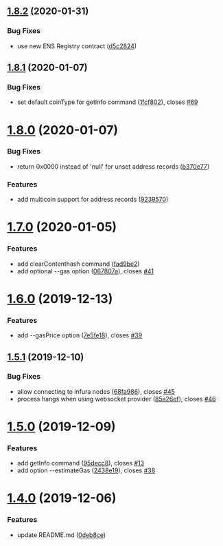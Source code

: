 ## [1.8.2](https://github.com/TripleSpeeder/ens-updater/compare/v1.8.1...v1.8.2) (2020-01-31)


### Bug Fixes

* use new ENS Registry contract ([d5c2824](https://github.com/TripleSpeeder/ens-updater/commit/d5c28240ab04cf63ee47b99ffbc434de8ebddbbf))

## [1.8.1](https://github.com/TripleSpeeder/ens-updater/compare/v1.8.0...v1.8.1) (2020-01-07)


### Bug Fixes

* set default coinType for getInfo command ([1fcf802](https://github.com/TripleSpeeder/ens-updater/commit/1fcf802d6524ddd8ed6cd70af03b7e75b502e1fa)), closes [#69](https://github.com/TripleSpeeder/ens-updater/issues/69)

# [1.8.0](https://github.com/TripleSpeeder/ens-updater/compare/v1.7.0...v1.8.0) (2020-01-07)


### Bug Fixes

* return 0x0000 instead of 'null' for unset address records ([b370e77](https://github.com/TripleSpeeder/ens-updater/commit/b370e770039b6864f1e65f336236d0fd5fc229be))


### Features

* add multicoin support for address records ([9239570](https://github.com/TripleSpeeder/ens-updater/commit/9239570826379108048e939d2838d5113c56c4f8))

# [1.7.0](https://github.com/TripleSpeeder/ens-updater/compare/v1.6.0...v1.7.0) (2020-01-05)


### Features

* add clearContenthash command ([fad9be2](https://github.com/TripleSpeeder/ens-updater/commit/fad9be214304dc314fc93df4d61bc7d55a190baa))
* add optional --gas option ([067807a](https://github.com/TripleSpeeder/ens-updater/commit/067807a3cc5fdc425ec59b8f0c6bad54da326f0a)), closes [#41](https://github.com/TripleSpeeder/ens-updater/issues/41)

# [1.6.0](https://github.com/TripleSpeeder/ens-updater/compare/v1.5.1...v1.6.0) (2019-12-13)


### Features

* add --gasPrice option ([7e5fe18](https://github.com/TripleSpeeder/ens-updater/commit/7e5fe18f4e66d244f829bfe5bd9b80c0e34e6b99)), closes [#39](https://github.com/TripleSpeeder/ens-updater/issues/39)

## [1.5.1](https://github.com/TripleSpeeder/ens-updater/compare/v1.5.0...v1.5.1) (2019-12-10)


### Bug Fixes

* allow connecting to infura nodes ([68fa986](https://github.com/TripleSpeeder/ens-updater/commit/68fa986d9df75064da1f5dc1b7a12c6a4357bdff)), closes [#45](https://github.com/TripleSpeeder/ens-updater/issues/45)
* process hangs when using websocket provider ([85a26ef](https://github.com/TripleSpeeder/ens-updater/commit/85a26ef7da36e0a86a20f47e228147d04d7aeff5)), closes [#46](https://github.com/TripleSpeeder/ens-updater/issues/46)

# [1.5.0](https://github.com/TripleSpeeder/ens-updater/compare/v1.4.0...v1.5.0) (2019-12-09)


### Features

* add getInfo command ([95decc8](https://github.com/TripleSpeeder/ens-updater/commit/95decc805609d58921f0092ec586e69dad95d11d)), closes [#13](https://github.com/TripleSpeeder/ens-updater/issues/13)
* add option --estimateGas ([2438e19](https://github.com/TripleSpeeder/ens-updater/commit/2438e190a5758d1dc0b19b2914a8a93b425f8158)), closes [#38](https://github.com/TripleSpeeder/ens-updater/issues/38)

# [1.4.0](https://github.com/TripleSpeeder/ens-updater/compare/v1.3.2...v1.4.0) (2019-12-06)


### Features

* update README.md ([0deb8ce](https://github.com/TripleSpeeder/ens-updater/commit/0deb8ce3ef4711665cbcaa2e7c75e703c339d003))
